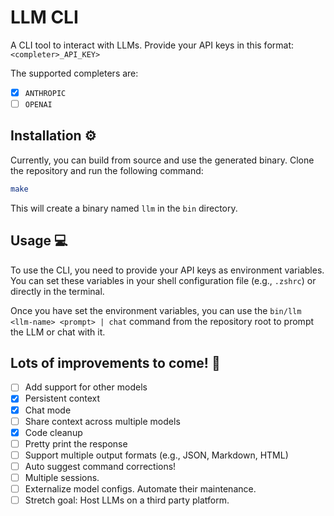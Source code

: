 # LLM CLI

A CLI tool to interact with LLMs. Provide your API keys in this format: `<completer>_API_KEY>`

The supported completers are:
- [x] `ANTHROPIC`
- [ ] `OPENAI`

## Installation ⚙️

Currently, you can build from source and use the generated binary.
Clone the repository and run the following command:

```bash
make
```

This will create a binary named `llm` in the `bin` directory.

## Usage 💻

To use the CLI, you need to provide your API keys as environment variables.
You can set these variables in your shell configuration file (e.g., `.zshrc`) or directly in the terminal.

Once you have set the environment variables, you can use the `bin/llm <llm-name> <prompt> | chat` command from the repository root to prompt the LLM or chat with it.

## Lots of improvements to come! 🚀

- [ ] Add support for other models 
- [x] Persistent context 
- [x] Chat mode
- [ ] Share context across multiple models
- [x] Code cleanup
- [ ] Pretty print the response
- [ ] Support multiple output formats (e.g., JSON, Markdown, HTML)
- [ ] Auto suggest command corrections!
- [ ] Multiple sessions. 
- [ ] Externalize model configs. Automate their maintenance.
- [ ] Stretch goal: Host LLMs on a third party platform.